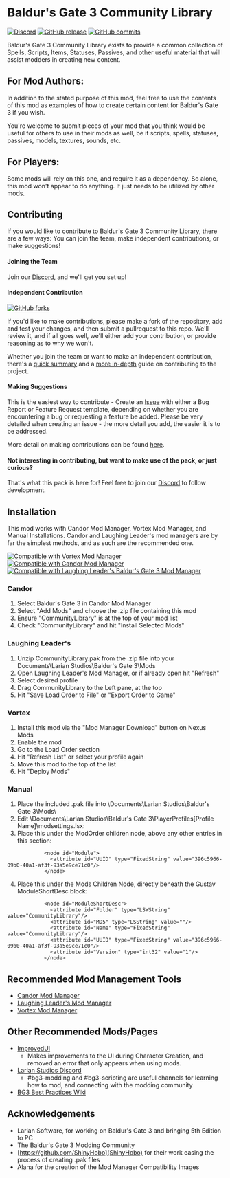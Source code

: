 # Baldur's Gate 3 Community Library
[![Discord](https://img.shields.io/discord/780145965398097951?color=738adb&label=Discord&logo=discord&logoColor=white)](https://discord.gg/T5SB5gQkrg) [![GitHub release](https://img.shields.io/github/v/tag/BG3-Community-Library-Team/BG3-Community-Library?label=Latest%20Version)](https://GitHub.com/BG3-Community-Library-Team/BG3-Community-Library/releases/) [![GitHub commits](https://img.shields.io/github/commits-since/BG3-Community-Library-Team/BG3-Community-Library/1.3.0.0/main)](https://GitHub.com/BG3-Community-Library-Team/BG3-Community-Library/commit/)

Baldur's Gate 3 Community Library exists to provide a common collection of
Spells, Scripts, Items, Statuses, Passives, and other useful material that will
assist modders in creating new content.

## For Mod Authors:
In addition to the stated purpose of this mod, feel free to use the contents of
this mod as examples of how to create certain content for Baldur's Gate 3 if you
wish.

You're welcome to submit pieces of your mod that you think would be useful for
others to use in their mods as well, be it scripts, spells, statuses, passives,
models, textures, sounds, etc.

## For Players:
Some mods will rely on this one, and require it as a dependency. So alone, this
mod won't appear to do anything. It just needs to be utilized by other mods.

## Contributing
If you would like to contribute to Baldur's Gate 3 Community Library, there are
a few ways: You can join the team, make independent contributions, or make
suggestions!

#### Joining the Team
Join our [Discord](https://discord.gg/T5SB5gQkrg), and we'll get you set up!

#### Independent Contribution
[![GitHub forks](https://img.shields.io/github/forks/BG3-Community-Library-Team/BG3-Community-Library)](https://GitHub.com/BG3-Community-Library-Team/BG3-Community-Library/network/)

If you'd like to make contributions, please make a fork of the repository, add
and test your changes, and then submit a pullrequest to this repo. We'll review
it, and if all goes well, we'll either add your contribution, or provide
reasoning as to why we won't.

Whether you join the team or want to make an independent contribution, there's
a [quick summary](https://github.com/BG3-Community-Library-Team/BG3-Community-Library/wiki/Making-Contributions)
and a [more in-depth](https://github.com/BG3-Community-Library-Team/BG3-Community-Library/wiki/Setting-up-a-Development-Environment)
guide on contributing to the project.

#### Making Suggestions
This is the easiest way to contribute - Create an [Issue](https://github.com/BG3-Community-Library-Team/BG3-Community-Library/issues)
with either a Bug Report or Feature Request template, depending on whether you
are encountering a bug or requesting a feature be added. Please be very detailed
when creating an issue - the more detail you add, the easier it is to be
addressed.

More detail on making contributions can be found [here](https://github.com/BG3-Community-Library-Team/BG3-Community-Library/wiki/Making-Contributions).

#### Not interesting in contributing, but want to make use of the pack, or just curious?
That's what this pack is here for! Feel free to join our [Discord](https://discord.gg/T5SB5gQkrg)
to follow development.

## Installation
This mod works with Candor Mod Manager, Vortex Mod Manager, and Manual
Installations. Candor and Laughing Leader's mod managers are by far the simplest
methods, and as such are the recommended one.

[![Compatible with Vortex Mod Manager](https://i.imgur.com/YsYq10i.png)](https://www.nexusmods.com/about/vortex/) [![Compatible with Candor Mod Manager](https://i.imgur.com/gCOAPRl.png)](https://www.nexusmods.com/baldursgate3/mods/22) [![Compatible with Laughing Leader's Baldur's Gate 3 Mod Manager](https://i.imgur.com/qtdx2Yq.png)](https://github.com/LaughingLeader/BG3ModManager)
### Candor
1. Select Baldur's Gate 3 in Candor Mod Manager
2. Select "Add Mods" and choose the .zip file containing this mod
3. Ensure "CommunityLibrary" is at the top of your mod list
4. Check "CommunityLibrary" and hit "Install Selected Mods"

### Laughing Leader's
1. Unzip CommunityLibrary.pak from the .zip file into your Documents\Larian Studios\Baldur's Gate 3\Mods
2. Open Laughing Leader's Mod Manager, or if already open hit "Refresh"
3. Select desired profile
4. Drag CommunityLibrary to the Left pane, at the top
5. Hit "Save Load Order to File" or "Export Order to Game"

### Vortex
1. Install this mod via the "Mod Manager Download" button on Nexus Mods
2. Enable the mod
3. Go to the Load Order section
4. Hit "Refresh List" or select your profile again
5. Move this mod to the top of the list
6. Hit "Deploy Mods"

### Manual
1. Place the included .pak file into \Documents\Larian Studios\Baldur's Gate 3\Mods\
2. Edit \Documents\Larian Studios\Baldur's Gate 3\PlayerProfiles\[Profile Name]\modsettings.lsx:
3. Place this under the ModOrder children node, above any other entries in this section:
```
            <node id="Module">
              <attribute id="UUID" type="FixedString" value="396c5966-09b0-40a1-af3f-93a5e9ce71c0"/>
            </node>
```
4. Place this under the Mods Children Node, directly beneath the Gustav ModuleShortDesc
block:
```
            <node id="ModuleShortDesc">
              <attribute id="Folder" type="LSWString" value="CommunityLibrary"/>
              <attribute id="MD5" type="LSString" value=""/>
              <attribute id="Name" type="FixedString" value="CommunityLibrary"/>
              <attribute id="UUID" type="FixedString" value="396c5966-09b0-40a1-af3f-93a5e9ce71c0"/>
              <attribute id="Version" type="int32" value="1"/>
            </node>
```

## Recommended Mod Management Tools
- [Candor Mod Manager](https://www.nexusmods.com/baldursgate3/mods/22)
- [Laughing Leader's Mod Manager](https://github.com/LaughingLeader/BG3ModManager)
- [Vortex Mod Manager](https://www.nexusmods.com/about/vortex/)

## Other Recommended Mods/Pages
- [ImprovedUI](https://www.nexusmods.com/baldursgate3/mods/13)
  - Makes improvements to the UI during Character Creation, and removed an error
  that only appears when using mods.
- [Larian Studios Discord](https://discord.com/invite/larianstudios)
  - #bg3-modding and #bg3-scripting are useful channels for learning how to mod, and connecting with the modding community
- [BG3 Best Practices Wiki](https://github.com/Baldurs-Gate-3-modders/Best-Practices-Wiki/wiki)

## Acknowledgements
- Larian Software, for working on Baldur's Gate 3 and bringing 5th Edition to PC
- The Baldur's Gate 3 Modding Community
- [https://github.com/ShinyHobo](ShinyHobo) for their work easing the process of
creating .pak files
- Alana for the creation of the Mod Manager Compatibility Images
